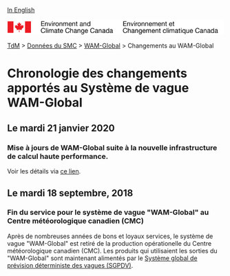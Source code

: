 [In English](changelog_wam-global_en.md)

![ECCC logo](../../img_eccc-logo.png)

[TdM](../../readme_fr.md) > [Données du SMC](../readme_fr.md) > [WAM-Global](readme_wam-global_fr.md) > Changements au WAM-Global

# Chronologie des changements apportés au Système de vague WAM-Global

## Le mardi 21 janvier 2020

### Mise à jours de WAM-Global suite à la nouvelle infrastructure de calcul haute performance. 

Voir les détails via [ce lien](../changelog_multisystems_fr.md).

## Le mardi 18 septembre, 2018

### Fin du service pour le système de vague "WAM-Global" au Centre météorologique canadien (CMC)

Après de nombreuses années de bons et loyaux services, le système de vague "WAM-Global" est retiré de la production opérationelle du Centre météorologique canadien (CMC). Les produits qui utilisaient les sorties du "WAM-Global" sont maintenant alimentés par le [Système global de prévision déterministe des vagues (SGPDV)](/../nwp_gdwps/readme_gdwps_fr.md).